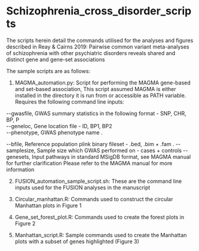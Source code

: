 # Schizophrenia_cross_disorder_scripts
The scripts herein detail the commands utilised for the analyses and figures described in Reay &amp; Cairns 2019: Pairwise common variant meta-analyses of schizophrenia with other psychiatric disorders reveals shared and distinct gene and gene-set associations

The sample scripts are as follows:

1) MAGMA_automation.py:
  Script for performing the MAGMA gene-based and set-based association, This script assumed MAGMA is either installed in the directory it is run from or accessible as PATH variable. Requires the following command line inputs:  
  
 --gwasfile, GWAS summary statistics in the following format - SNP, CHR, BP, P  
 --geneloc, Gene location file - ID, BP1, BP2  
 --phenotype, GWAS phenotype name . 
 
 --bfile, Reference population plink binary fileset - .bed, .bim + .fam . 
 --samplesize, Sample size which GWAS performed on - cases + controls
 --genesets, Input pathways in standard MSigDB format, see MAGMA manual for further clarification
Please refer to the MAGMA manual for more information

2) FUSION_automation_sample_script.sh:
These are the command line inputs used for the FUSION analyses in the manuscript

3) Circular_manhattan.R:
Commands used to construct the circular Manhattan plots in Figure 1

4) Gene_set_forest_plot.R:
Commands used to create the forest plots in Figure 2

5) Manhattan_script.R:
Sample commands used to create the Manhattan plots with a subset of genes highlighted (Figure 3)

